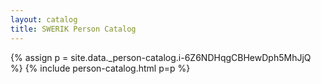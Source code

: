```yaml
---
layout: catalog
title: SWERIK Person Catalog
---
```

{% assign p = site.data._person-catalog.i-6Z6NDHqgCBHewDph5MhJjQ %}
{% include person-catalog.html p=p %}

